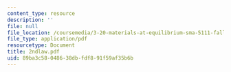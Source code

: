 ```yaml
---
content_type: resource
description: ''
file: null
file_location: /coursemedia/3-20-materials-at-equilibrium-sma-5111-fall-2003/89ba3c58048638dbfdf891f59af35b6b_2ndlaw.pdf
file_type: application/pdf
resourcetype: Document
title: 2ndlaw.pdf
uid: 89ba3c58-0486-38db-fdf8-91f59af35b6b
---
```

